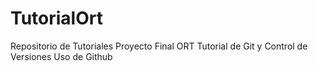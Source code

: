 # TutorialOrt
Repositorio de Tutoriales Proyecto Final ORT 
Tutorial de Git y Control de Versiones 
Uso de Github
